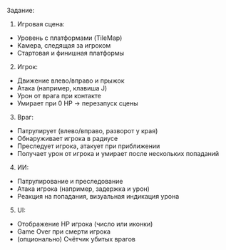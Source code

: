 Задание:
1. Игровая сцена:
- Уровень с платформами (TileMap)
- Камера, следящая за игроком
- Стартовая и финишная платформы
2. Игрок:
- Движение влево/вправо и прыжок
- Атака (например, клавиша J)
- Урон от врага при контакте
- Умирает при 0 HP -> перезапуск сцены
3. Враг:
- Патрулирует (влево/вправо, разворот у края)
- Обнаруживает игрока в радиусе
- Преследует игрока, атакует при приближении
- Получает урон от игрока и умирает после нескольких попаданий
4. ИИ:
- Патрулирование и преследование
- Атака игрока (например, задержка и урон)
- Реакция на попадания, визуальная индикация урона
5. UI:
- Отображение HP игрока (число или иконки)
- Game Over при смерти игрока
- (опционально) Счётчик убитых врагов